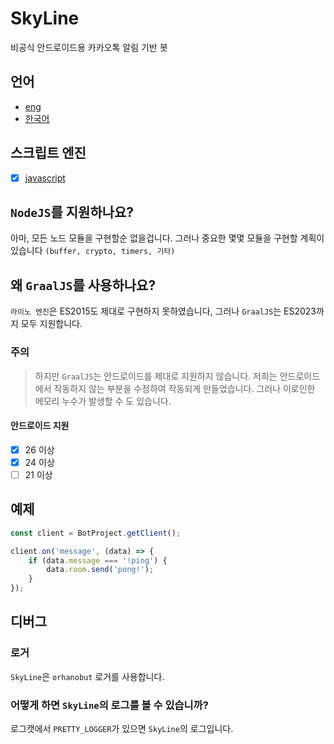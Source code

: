 # SkyLine

비공식 안드로이드용 카카오톡 알림 기반 봇

## 언어

- [eng](/readme-en.md)
- [한국어](/readme.md)

## 스크립트 엔진

- [x] [javascript](https://github.com/oracle/graaljs)

## `NodeJS`를 지원하나요?

아마, 모든 노드 모듈을 구현할순 없을겁니다. 그러나 중요한 몇몇 모듈을 구현할 계획이 있습니다 `(buffer, crypto, timers, 기타)`

## 왜 `GraalJS`를 사용하나요?

`라이노 엔진`은 ES2015도 제대로 구현하지 못하였습니다, 그러나 `GraalJS`는 ES2023까지 모두 지원합니다.

### 주의

> 하지만 `GraalJS`는 안드로이드를 제대로 지원하지 않습니다.
> 저희는 안드로이드에서 작동하지 않는 부분을 수정하여 작동되게 만들었습니다. 그러나 이로인한 메모리 누수가 발생할 수 도 있습니다.

#### 안드로이드 지원

- [x] 26 이상
- [x] 24 이상
- [ ] 21 이상
## 예제

```javascript
const client = BotProject.getClient();

client.on('message', (data) => {
    if (data.message === '!ping') {
        data.room.send('pong!');
    }
});
```

## 디버그
### 로거

`SkyLine`은 `orhanobut` 로거를 사용합니다.
### 어떻게 하면 `SkyLine`의 로그를 볼 수 있습니까?
로그캣에서 `PRETTY_LOGGER`가 있으면 `SkyLine`의 로그입니다.